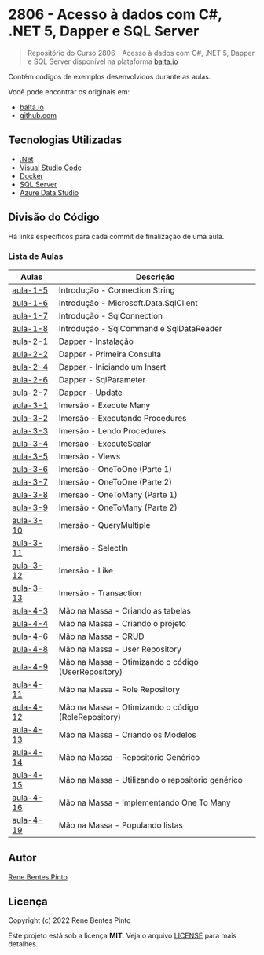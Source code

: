 # 2806 - Acesso à dados com C#, .NET 5, Dapper e SQL Server

> Repositório do Curso 2806 - Acesso à dados com C#, .NET 5, Dapper e SQL Server disponível na plataforma [balta.io](https://balta.io)

Contém códigos de exemplos desenvolvidos durante as aulas.

Você pode encontrar os originais em:

- [balta.io](https://balta.io/cursos/acesso-dados-csharp-net-dapper-sql-server)
- [github.com](https://github.com/balta-io/2806)

## Tecnologias Utilizadas

- [.Net](https://dotnet.microsoft.com/)
- [Visual Studio Code](https://code.visualstudio.com)
- [Docker](https://www.docker.com)
- [SQL Server](https://www.microsoft.com/sql-server)
- [Azure Data Studio](https://docs.microsoft.com/sql/azure-data-studio)

## Divisão do Código

Há links específicos para cada commit de finalização de uma aula.

### Lista de Aulas

| Aulas                             | Descrição                                           |
| --------------------------------- | --------------------------------------------------- |
| [aula-1-5](../../commit/a3ac0be)  | Introdução - Connection String                      |
| [aula-1-6](../../commit/6798067)  | Introdução - Microsoft.Data.SqlClient               |
| [aula-1-7](../../commit/362c911)  | Introdução - SqlConnection                          |
| [aula-1-8](../../commit/ce5206f)  | Introdução - SqlCommand e SqlDataReader             |
| [aula-2-1](../../commit/8250327)  | Dapper - Instalação                                 |
| [aula-2-2](../../commit/765714c)  | Dapper - Primeira Consulta                          |
| [aula-2-4](../../commit/3e0e211)  | Dapper - Iniciando um Insert                        |
| [aula-2-6](../../commit/7dee61f)  | Dapper - SqlParameter                               |
| [aula-2-7](../../commit/0ffe935)  | Dapper - Update                                     |
| [aula-3-1](../../commit/0c3a6e4)  | Imersão - Execute Many                              |
| [aula-3-2](../../commit/58247e3)  | Imersão - Executando Procedures                     |
| [aula-3-3](../../commit/ff60338)  | Imersão - Lendo Procedures                          |
| [aula-3-4](../../commit/ee1b91a)  | Imersão - ExecuteScalar                             |
| [aula-3-5](../../commit/422cab4)  | Imersão - Views                                     |
| [aula-3-6](../../commit/15912dd)  | Imersão - OneToOne (Parte 1)                        |
| [aula-3-7](../../commit/28f0eef)  | Imersão - OneToOne (Parte 2)                        |
| [aula-3-8](../../commit/0dd8c7f)  | Imersão - OneToMany (Parte 1)                       |
| [aula-3-9](../../commit/861cae2)  | Imersão - OneToMany (Parte 2)                       |
| [aula-3-10](../../commit/11744a8) | Imersão - QueryMultiple                             |
| [aula-3-11](../../commit/7001166) | Imersão - SelectIn                                  |
| [aula-3-12](../../commit/32c5cbe) | Imersão - Like                                      |
| [aula-3-13](../../commit/cdc40c8) | Imersão - Transaction                               |
| [aula-4-3](../../commit/0bc0d47)  | Mão na Massa - Criando as tabelas                   |
| [aula-4-4](../../commit/005ba7d)  | Mão na Massa - Criando o projeto                    |
| [aula-4-6](../../commit/8df8f3e)  | Mão na Massa - CRUD                                 |
| [aula-4-8](../../commit/dc8c85a)  | Mão na Massa - User Repository                      |
| [aula-4-9](../../commit/8e6f2c6)  | Mão na Massa - Otimizando o código (UserRepository) |
| [aula-4-11](../../commit/0c3da08) | Mão na Massa - Role Repository                      |
| [aula-4-12](../../commit/4936880) | Mão na Massa - Otimizando o código (RoleRepository) |
| [aula-4-13](../../commit/acb504b) | Mão na Massa - Criando os Modelos                   |
| [aula-4-14](../../commit/25e250f) | Mão na Massa - Repositório Genérico                 |
| [aula-4-15](../../commit/baad7fd) | Mão na Massa - Utilizando o repositório genérico    |
| [aula-4-16](../../commit/097e427) | Mão na Massa - Implementando One To Many            |
| [aula-4-19](../../commit/dc0ef3d) | Mão na Massa - Populando listas                     |

## Autor

[Rene Bentes Pinto](http://github.com/renebentes)

## Licença

Copyright (c) 2022 Rene Bentes Pinto

Este projeto está sob a licença **MIT**. Veja o arquivo [LICENSE](LICENSE) para mais detalhes.
